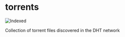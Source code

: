torrents 
========
![Indexed](https://img.shields.io/badge/indexed-227312-blue)

Collection of torrent files discovered in the DHT network
